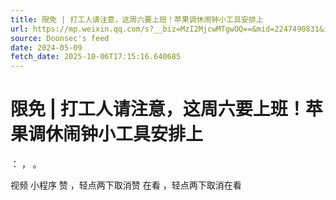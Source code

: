 ```yaml
---
title: 限免 | 打工人请注意，这周六要上班！苹果调休闹钟小工具安排上
url: https://mp.weixin.qq.com/s?__biz=MzI2MjcwMTgwOQ==&mid=2247490831&idx=1&sn=4d9efbeac62e32a508aa4bbc2dabf33e
source: Doonsec's feed
date: 2024-05-09
fetch_date: 2025-10-06T17:15:16.640685
---
```


# 限免 | 打工人请注意，这周六要上班！苹果调休闹钟小工具安排上

：
，
。

视频
小程序
赞
，轻点两下取消赞
在看
，轻点两下取消在看